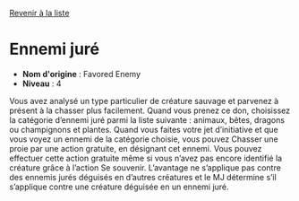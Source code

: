 [Revenir à la liste](..)

# Ennemi juré

 * **Nom d'origine** : Favored Enemy
 * **Niveau** : 4


<p>Vous avez analysé un type particulier de créature sauvage et parvenez à présent à la chasser plus facilement. Quand vous prenez ce don, choisissez la catégorie d’ennemi juré parmi la liste suivante : animaux, bêtes, dragons ou champignons et plantes. Quand vous faites votre jet d’initiative et que vous voyez un ennemi de la catégorie choisie, vous pouvez Chasser une proie par une action gratuite, en désignant cet ennemi. Vous pouvez effectuer cette action gratuite même si vous n’avez pas encore identifié la créature grâce à l’action Se souvenir. L’avantage ne s’applique pas contre des ennemis jurés déguisés en d’autres créatures et le MJ détermine s’il s’applique contre une créature déguisée en un ennemi juré.</p>